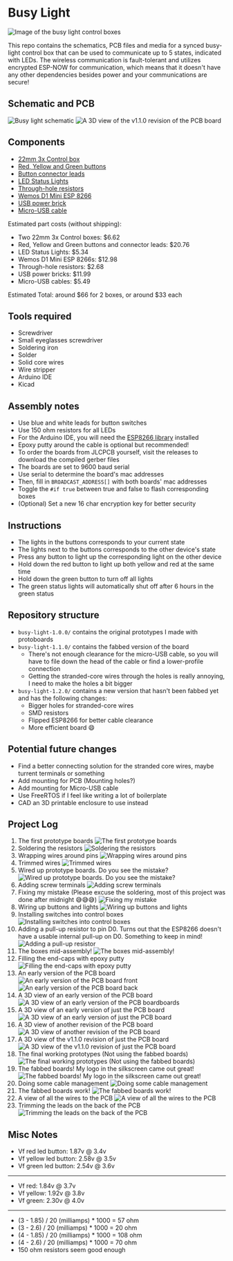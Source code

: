 # Busy Light

![Image of the busy light control boxes](./pictures/20.jpg)

This repo contains the schematics, PCB files and media for a synced busy-light
control box that can be used to communicate up to 5 states, indicated with LEDs.
The wireless communication is fault-tolerant and utilizes encrypted ESP-NOW for
communication, which means that it doesn't have any other dependencies besides
power and your communications are secure!

## Schematic and PCB

![Busy light schematic](./busy-light-1.1.0/busy-light-rev-1.1.0.png)
![A 3D view of the v1.1.0 revision of the PCB board](./pictures/19.png)

## Components

- [22mm 3x Control box](https://www.aliexpress.us/item/3256805247196863.html)
- [Red, Yellow and Green buttons](https://www.aliexpress.us/item/3256803827064988.html)
- [Button connector leads](https://www.aliexpress.us/item/3256803827064988.html)
- [LED Status Lights](https://www.aliexpress.us/item/2251832784127555.html)
- [Through-hole resistors](https://www.aliexpress.us/item/3256807885719870.html)
- [Wemos D1 Mini ESP 8266](https://www.amazon.com/dp/B081PX9YFV)
- [USB power brick](https://www.amazon.com/dp/B08H5421TJ)
- [Micro-USB cable](https://www.amazon.com/dp/B0D7RZJSPS)

Estimated part costs (without shipping):
- Two 22mm 3x Control boxes: $6.62
- Red, Yellow and Green buttons and connector leads: $20.76
- LED Status Lights: $5.34
- Wemos D1 Mini ESP 8266s: $12.98
- Through-hole resistors: $2.68
- USB power bricks: $11.99
- Micro-USB cables: $5.49

Estimated Total: around $66 for 2 boxes, or around $33 each

## Tools required

- Screwdriver
- Small eyeglasses screwdriver
- Soldering iron
- Solder
- Solid core wires
- Wire stripper
- Arduino IDE
- Kicad

## Assembly notes

- Use blue and white leads for button switches
- Use 150 ohm resistors for all LEDs
- For the Arduino IDE, you will need the
  [ESP8266 library](https://github.com/esp8266/Arduino) installed
- Epoxy putty around the cable is optional but recommended!
- To order the boards from JLCPCB yourself, visit the releases to download the
  compiled gerber files
- The boards are set to 9600 baud serial
- Use serial to determine the board's mac addresses
- Then, fill in `BROADCAST_ADDRESS[]` with both boards' mac addresses
- Toggle the `#if true` between true and false to flash corresponding boxes
- (Optional) Set a new 16 char encryption key for better security

## Instructions

- The lights in the buttons corresponds to your current state
- The lights next to the buttons corresponds to the other device's state
- Press any button to light up the corresponding light on the other device
- Hold down the red button to light up both yellow and red at the same time
- Hold down the green button to turn off all lights
- The green status lights will automatically shut off after 6 hours in the green status

## Repository structure
- `busy-light-1.0.0/` contains the original prototypes I made with protoboards
- `busy-light-1.1.0/` contains the fabbed version of the board
  - There's not enough clearance for the micro-USB cable, so you will have to file
    down the head of the cable or find a lower-profile connection
  - Getting the stranded-core wires through the holes is really annoying, I need
    to make the holes a bit bigger
- `busy-light-1.2.0/` contains a new version that hasn't been fabbed yet and has
  the following changes:
  - Bigger holes for stranded-core wires
  - SMD resistors
  - Flipped ESP8266 for better cable clearance
  - More efficient board 😄

## Potential future changes
- Find a better connecting solution for the stranded core wires, maybe turrent
  terminals or something
- Add mounting for PCB (Mounting holes?)
- Add mounting for Micro-USB cable
- Use FreeRTOS if I feel like writing a lot of boilerplate
- CAD an 3D printable enclosure to use instead

## Project Log

1. The first prototype boards
   ![The first prototype boards](./pictures/1.jpg)
1. Soldering the resistors
   ![Soldering the resistors](./pictures/2.jpg)
1. Wrapping wires around pins
   ![Wrapping wires around pins](./pictures/3.jpg)
1. Trimmed wires
   ![Trimmed wires](./pictures/4.jpg)
1. Wired up prototype boards. Do you see the mistake?
   ![Wired up prototype boards. Do you see the mistake?](./pictures/5.jpg)
1. Adding screw terminals
   ![Adding screw terminals](./pictures/6.jpg)
1. Fixing my mistake (Please excuse the soldering, most of this project was done
   after midnight 😅😅😅) ![Fixing my mistake](./pictures/7.jpg)
1. Wiring up buttons and lights
   ![Wiring up buttons and lights](./pictures/8.jpg)
1. Installing switches into control boxes
   ![Installing switches into control boxes](./pictures/9.jpg)
1. Adding a pull-up resistor to pin D0. Turns out that the ESP8266 doesn't have
   a usable internal pull-up on D0. Something to keep in mind!
   ![Adding a pull-up resistor](./pictures/10.jpg)
1. The boxes mid-assembly!
   ![The boxes mid-assembly!](./pictures/11.jpg)
1. Filling the end-caps with epoxy putty
   ![Filling the end-caps with epoxy putty](./pictures/12.jpg)
1. An early version of the PCB board
   ![An early version of the PCB board front](./pictures/13.png)
   ![An early version of the PCB board back](./pictures/14.png)
1. A 3D view of an early version of the PCB board
   ![A 3D view of an early version of the PCB boardboards](./pictures/15.png)
1. A 3D view of an early version of just the PCB board
   ![A 3D view of an early version of just the PCB board](./pictures/16.png)
1. A 3D view of another revision of the PCB board
   ![A 3D view of another revision of the PCB board](./pictures/17.png)
1. A 3D view of the v1.1.0 revision of just the PCB board
   ![A 3D view of the v1.1.0 revision of just the PCB board](./pictures/19.png)
1. The final working prototypes (Not using the fabbed boards)
   ![The final working prototypes (Not using the fabbed boards)](./pictures/20.jpg)
1. The fabbed boards! My logo in the silkscreen came out great!
   ![The fabbed boards! My logo in the silkscreen came out great!](./pictures/21.jpg)
1. Doing some cable management
   ![Doing some cable management](./pictures/22.jpg)
1. The fabbed boards work!
   ![The fabbed boards work!](./pictures/23.jpg)
1. A view of all the wires to the PCB
   ![A view of all the wires to the PCB](./pictures/24.jpg)
1. Trimming the leads on the back of the PCB
   ![Trimming the leads on the back of the PCB](./pictures/25.jpg)

## Misc Notes

- Vf red led button: 1.87v @ 3.4v
- Vf yellow led button: 2.58v @ 3.5v
- Vf green led button: 2.54v @ 3.6v

---

- Vf red: 1.84v @ 3.7v
- Vf yellow: 1.92v @ 3.8v
- Vf green: 2.30v @ 4.0v

---

- (3 - 1.85) / 20 (milliamps) * 1000 = 57 ohm
- (3 - 2.6) / 20 (milliamps) * 1000 = 20 ohm
- (4 - 1.85) / 20 (milliamps) * 1000 = 108 ohm
- (4 - 2.6) / 20 (milliamps) * 1000 = 70 ohm
- 150 ohm resistors seem good enough

